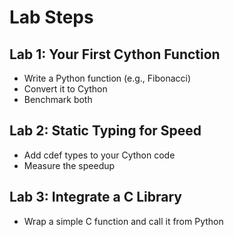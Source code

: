 # Lab Steps

## Lab 1: Your First Cython Function
- Write a Python function (e.g., Fibonacci)
- Convert it to Cython
- Benchmark both

## Lab 2: Static Typing for Speed
- Add cdef types to your Cython code
- Measure the speedup

## Lab 3: Integrate a C Library
- Wrap a simple C function and call it from Python
